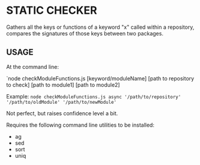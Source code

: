 # STATIC CHECKER

Gathers all the keys or functions of a keyword "x" called within a repository, compares the signatures of those keys between two packages.

## USAGE

At the command line:

`node checkModuleFunctions.js [keyword/moduleName] [path to repository to check] [path to module1] [path to module2]

Example: 
`node checkModuleFunctions.js async '/path/to/repository' '/path/to/oldModule' '/path/to/newModule'`


Not perfect, but raises confidence level a bit.


Requires the following command line utilities to be installed: 
- ag
- sed
- sort
- uniq
